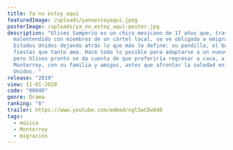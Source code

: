 ```yaml
---
title: Ya no estoy aquí
featuredImage: /uploads/yanoestoyaqui.jpeg
posterImage: /uploads/ya_no_estoy_aqui-poster.jpg
description: "Ulises Samperio es un chico mexicano de 17 años que, tras un
  malentendido con miembros de un cártel local, se ve obligado a emigrar a
  Estados Unidos dejando atrás lo que más le define: su pandilla, el baile y las
  fiestas que tanto ama. Hace todo lo posible para adaptarse a un nuevo país,
  pero Ulises pronto se da cuenta de que preferiría regresar a casa, a
  Monterrey, con su familia y amigos, antes que afrontar la soledad en Estados
  Unidos. "
release: "2019"
view: 11-01-2020
code: "00040"
genre: Drama
ranking: "6"
trailer: https://www.youtube.com/embed/ngl5wCDw840
tags:
  - música
  - Monterrey
  - migración
---
```

